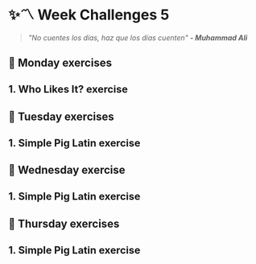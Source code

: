 # :sparkles::part_alternation_mark: Week Challenges 5
> *"No cuentes los días, haz que los días cuenten"* 
>***- Muhammad Ali***

## :date: Monday exercises
<h3 style="font-size: 20px">1. Who Likes It? exercise</h3>

## :date: Tuesday exercises
<h3 style="font-size: 20px">1. Simple Pig Latin exercise</h3>

## :date: Wednesday exercise
<h3 style="font-size: 20px">1. Simple Pig Latin exercise</h3>

## :date: Thursday exercises
<h3 style="font-size: 20px">1. Simple Pig Latin exercise</h3>
